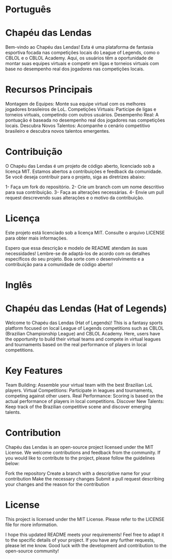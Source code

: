 # Português
# Chapéu das Lendas

Bem-vindo ao Chapéu das Lendas! Esta é uma plataforma de fantasia esportiva focada nas competições locais do League of Legends, como o CBLOL e o CBLOL Academy. Aqui, os usuários têm a oportunidade de montar suas equipes virtuais e competir em ligas e torneios virtuais com base no desempenho real dos jogadores nas competições locais.

# Recursos Principais

Montagem de Equipes: Monte sua equipe virtual com os melhores jogadores brasileiros de LoL.
Competições Virtuais: Participe de ligas e torneios virtuais, competindo com outros usuários.
Desempenho Real: A pontuação é baseada no desempenho real dos jogadores nas competições locais.
Descubra Novos Talentos: Acompanhe o cenário competitivo brasileiro e descubra novos talentos emergentes.

# Contribuição

O Chapéu das Lendas é um projeto de código aberto, licenciado sob a licença MIT. Estamos abertos a contribuições e feedback da comunidade. Se você deseja contribuir para o projeto, siga as diretrizes abaixo:

1- Faça um fork do repositório.
2- Crie um branch com um nome descritivo para sua contribuição.
3- Faça as alterações necessárias.
4- Envie um pull request descrevendo suas alterações e o motivo da contribuição.

# Licença

Este projeto está licenciado sob a licença MIT. Consulte o arquivo LICENSE para obter mais informações.

Espero que essa descrição e modelo de README atendam às suas necessidades! Lembre-se de adaptá-los de acordo com os detalhes específicos do seu projeto. Boa sorte com o desenvolvimento e a contribuição para a comunidade de código aberto!

# Inglês

# Chapéu das Lendas (Hat of Legends)

Welcome to Chapéu das Lendas (Hat of Legends)! This is a fantasy sports platform focused on local League of Legends competitions such as CBLOL (Brazilian Championship League) and CBLOL Academy.
Here, users have the opportunity to build their virtual teams and compete in virtual leagues and tournaments based on the real performance of players in local competitions.

# Key Features
Team Building: Assemble your virtual team with the best Brazilian LoL players.
Virtual Competitions: Participate in leagues and tournaments, competing against other users.
Real Performance: Scoring is based on the actual performance of players in local competitions.
Discover New Talents: Keep track of the Brazilian competitive scene and discover emerging talents.

# Contribution
Chapéu das Lendas is an open-source project licensed under the MIT License. We welcome contributions and feedback from the community. If you would like to contribute to the project, please follow the guidelines below:

Fork the repository
Create a branch with a descriptive name for your contribution
Make the necessary changes
Submit a pull request describing your changes and the reason for the contribution

# License
This project is licensed under the MIT License. Please refer to the LICENSE file for more information.

I hope this updated README meets your requirements! Feel free to adapt it to the specific details of your project. If you have any further requests, please let me know. Good luck with the development and contribution to the open-source community!
